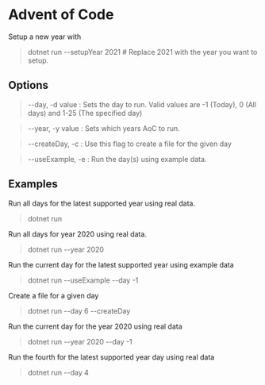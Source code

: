 # Advent of Code

Setup a new year with

> dotnet run --setupYear 2021 # Replace 2021 with the year you want to setup.

## Options

> --day, -d value : Sets the day to run. Valid values are -1 (Today), 0 (All days) and 1-25 (The specified day)

> --year, -y value : Sets which years AoC to run.

> --createDay, -c : Use this flag to create a file for the given day

> --useExample, -e : Run the day(s) using example data.

## Examples

Run all days for the latest supported year using real data.

> dotnet run

Run all days for year 2020 using real data.

> dotnet run --year 2020

Run the current day for the latest supported year using example data

> dotnet run --useExample --day -1

Create a file for a given day

> dotnet run --day 6 --createDay

Run the current day for the year 2020 using real data

> dotnet run --year 2020 --day -1

Run the fourth for the latest supported year day using real data

> dotnet run --day 4
